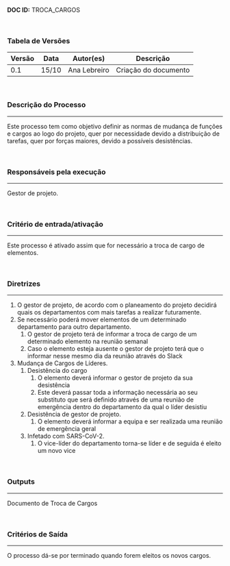 **DOC ID:** TROCA_CARGOS

</br>

### **Tabela de Versões**

| Versão | Data | Autor(es) | Descrição |
|---|---|---|---|
| 0.1 | 15/10 | Ana Lebreiro | Criação do documento |

</br>

### **Descrição do Processo**

---

Este processo tem como objetivo definir as normas de mudança de funções e cargos ao logo do projeto, quer por necessidade devido a distribuição de tarefas, quer por forças maiores, devido a possíveis desistências.

</br>

### **Responsáveis pela execução**

---

Gestor de projeto.

</br>

### **Critério de entrada/ativação**

---

Este processo é ativado assim que for necessário a troca de cargo de elementos.

</br>


### **Diretrizes**

---

1. O gestor de projeto, de acordo com o planeamento do projeto decidirá quais os departamentos com mais tarefas a realizar futuramente.
2. Se necessário poderá mover elementos de um determinado departamento para outro departamento.
   1. O gestor de projeto terá de informar a troca de cargo de um determinado elemento na reunião semanal
   2. Caso o elemento esteja ausente o gestor de projeto terá que o informar nesse mesmo dia da reunião através do Slack
3. Mudança de Cargos de Líderes.
   1. Desistência do cargo
      1. O elemento deverá informar o gestor de projeto da sua desistência
      2. Este deverá passar toda a informação necessária ao seu substituto que será definido através de uma reunião de emergência dentro do departamento da qual o líder desistiu
   2. Desistência de gestor de projeto.
      1. O elemento deverá informar a equipa e ser realizada uma reunião de emergência geral
   3. Infetado com SARS-CoV-2.
      1. O vice-líder do departamento torna-se líder e de seguida é eleito um novo vice


</br>

### **Outputs**

---

Documento de Troca de Cargos

</br>

### **Critérios de Saída**

---

O processo dá-se por terminado quando forem eleitos os novos cargos.
